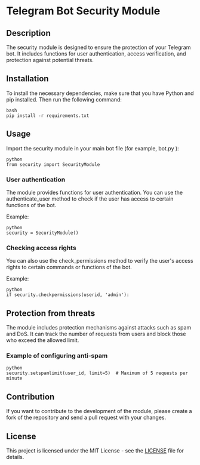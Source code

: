 # Telegram Bot Security Module


## Description

The security module is designed to ensure the protection of your Telegram bot. It includes functions for user authentication, access verification, and protection against potential threats.

## Installation

To install the necessary dependencies, make sure that you have Python and pip installed. Then run the following command:

    bash
    pip install -r requirements.txt


## Usage

Import the security module in your main bot file (for example, bot.py ):
   
    python
    from security import SecurityModule


### User authentication

The module provides functions for user authentication. You can use the authenticate_user method to check if the user has access to certain functions of the bot.

Example:

    python
    security = SecurityModule()


### Checking access rights

You can also use the check_permissions method to verify the user's access rights to certain commands or functions of the bot.

Example:

    python
    if security.checkpermissions(userid, 'admin'):


## Protection from threats

The module includes protection mechanisms against attacks such as spam and DoS. It can track the number of requests from users and block those who exceed the allowed limit.

### Example of configuring anti-spam

    python
    security.setspamlimit(user_id, limit=5)  # Maximum of 5 requests per minute


## Contribution

If you want to contribute to the development of the module, please create a fork of the repository and send a pull request with your changes.

## License

This project is licensed under the MIT License - see the [LICENSE](LICENSE) file for details.